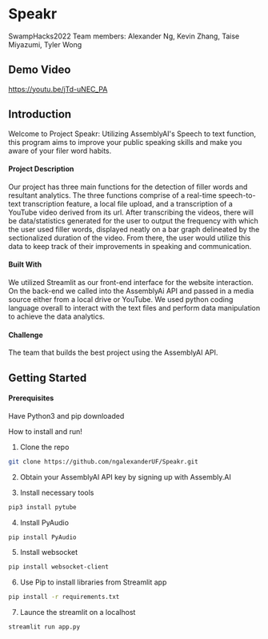 # Speakr
SwampHacks2022
Team members: Alexander Ng, Kevin Zhang, Taise Miyazumi, Tyler Wong


## Demo Video 
https://youtu.be/jTd-uNEC_PA

## Introduction
Welcome to Project Speakr: Utilizing AssemblyAI's Speech to text function, this program aims to improve your public speaking skills and make you aware of your filer word habits.

#### Project Description
Our project has three main functions for the detection of filler words and resultant analytics. The three functions comprise of a real-time speech-to-text transcription feature, a local file upload, and a transcription of a YouTube video derived from its url. After transcribing the videos, there will be data/statistics generated for the user to output the frequency with which the user used filler words, displayed neatly on a bar graph delineated by the sectionalized duration of the video. From there, the user would utilize this data to keep track of their improvements in speaking and communication.

#### Built With
We utilized Streamlit as our front-end interface for the website interaction. On the back-end we called into the AssemblyAi API and passed in a media source either from a local drive or YouTube. We used python coding language overall to interact with the text files and perform data manipulation to achieve the data analytics.


#### Challenge
The team that builds the best project using the AssemblyAI API. 


## Getting Started
#### Prerequisites
Have Python3 and pip downloaded

How to install and run!

1) Clone the repo
```sh
git clone https://github.com/ngalexanderUF/Speakr.git
```

2) Obtain your AssemblyAI API key by signing up with Assembly.AI


3) Install necessary tools
```sh
pip3 install pytube
```

4) Install PyAudio
```sh
pip install PyAudio
```

5) Install websocket
```sh
pip install websocket-client
```

6) Use Pip to install libraries from Streamlit app
```sh
pip install -r requirements.txt
```

7) Launce the streamlit on a localhost
```sh
streamlit run app.py
```
